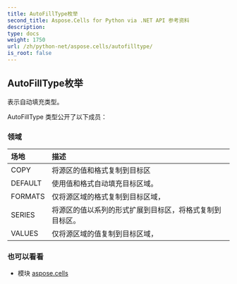 ```yaml
---
title: AutoFillType枚举
second_title: Aspose.Cells for Python via .NET API 参考资料
description:
type: docs
weight: 1750
url: /zh/python-net/aspose.cells/autofilltype/
is_root: false
---
```

## AutoFillType枚举
表示自动填充类型。



AutoFillType 类型公开了以下成员：

### 领域
|场地|描述|
| :- | :- |
| COPY |将源区的值和格式复制到目标区|
| DEFAULT |使用值和格式自动填充目标区域。|
| FORMATS |仅将源区域的格式复制到目标区域，|
| SERIES |将源区的值以系列的形式扩展到目标区，将格式复制到目标区。|
| VALUES |仅将源区域的值复制到目标区域，|



### 也可以看看
* 模块 [aspose.cells](..)

